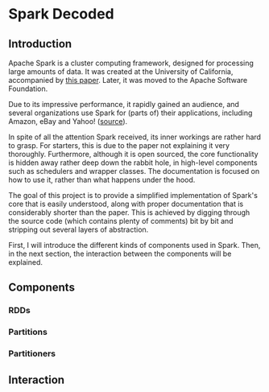 # Spark Decoded
## Introduction
Apache Spark is a cluster computing framework, designed for processing large amounts of data. It was created at the University of California, accompanied by [this paper](http://www.eecs.berkeley.edu/Pubs/TechRpts/2014/EECS-2014-12.html). Later, it was moved to the Apache Software Foundation. 

Due to its impressive performance, it rapidly gained an audience, and several organizations use Spark for (parts of) their applications, including Amazon, eBay and Yahoo! ([source](https://cwiki.apache.org/confluence/display/SPARK/Powered+By+Spark)).

In spite of all the attention Spark received, its inner workings are rather hard to grasp. For starters, this is due to the paper not explaining it very thoroughly. Furthermore, although it is open sourced, the core functionality is hidden away rather deep down the rabbit hole, in high-level components such as schedulers and wrapper classes. The documentation is focused on how to use it, rather than what happens under the hood. 
  
The goal of this project is to provide a simplified implementation of Spark's core that is easily understood, along with proper documentation that is considerably shorter than the paper. This is achieved by digging through the source code (which contains plenty of comments) bit by bit and stripping out several layers of abstraction.

First, I will introduce the different kinds of components used in Spark. Then, in the next section, the interaction between the components will be explained.

## Components

### RDDs

### Partitions

### Partitioners

## Interaction
